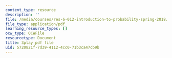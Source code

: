 ```yaml
---
content_type: resource
description: ''
file: /media/courses/res-6-012-introduction-to-probability-spring-2018/5720821f7d3941124cc071b3ca47cb9b_8odFouBR2wE.pdf
file_type: application/pdf
learning_resource_types: []
ocw_type: OCWFile
resourcetype: Document
title: 3play pdf file
uid: 5720821f-7d39-4112-4cc0-71b3ca47cb9b
---
```

